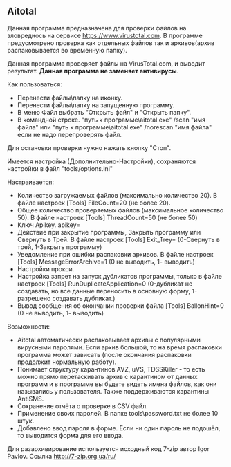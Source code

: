 ## Aitotal

Данная программа предназначена для проверки файлов на зловреднось на сервисе https://www.virustotal.com.
В программе предусмотрено проверка как отдельных файлов так и архивов(архив распаковывается во временную папку).

Данная программа проверяет файлы на VirusTotal.com, и выводит результат. **Данная программа не заменяет антивирусы**.

Как пользоваться:
- Перенести файлы\папку на иконку.
- Перенести файлы\папку на запущенную программу.
- В меню Файл выбрать "Открыть файл" и "Открыть папку".
- В командной строке. "путь к программе\aitotal.exe" /scan "имя файла" или "путь к программе\aitotal.exe" /norescan "имя файла" если не надо перепроверять файл.

Для остановки проверки нужно нажать кнопку "Стоп".

Имеется настройка (Дополнительно-Настройки), сохраняются настройки в файл "tools/options.ini"

Настраивается:
- Количество загружаемых файлов (максимально количество 20). В файле настроек [Tools] FileCount=20 (не более 20).
- Общее количество проверяемых файлов (максимальное количество 50). В файле настроек [Tools] ThreadCount=50 (не более 50)
- Ключ Apikey. apikey=
- Действие при закрытие программы, Закрыть программу или Свернуть в Трей. В файле настроек [Tools] Exit_Trey= (0-Свернуть в трей, 1-Закрыть программу)
- Уведомление при ошибки распаковки архивов. В файле настроек [Tools] MessageErrorArchive=1 (0 не выводить, 1- выводить)
- Настройки прокси.
- Настройка запрет на запуск дубликатов программы, только в файле настроек [Tools] RunDuplicateApplication=0 (0-дубликат не создавать, но все данные переносить в основную форму, 1-разрешено создавать дубликат.)
- Вывод сообщения об окончании проверки файла [Tools] BallonHint=0 (0 не выводить, 1- выводить)

Возможности:
- Aitotal автоматически распаковывает архивы с популярными вирусными паролями. Если архив большой, то на время распаковки программа может зависать (после окончания распаковки продолжит нормальную работу).
- Понимает структуру карантинов AVZ, uVS, TDSSKiller - то есть можно прямо перетаскивать архив с карантином от данных программ и в программе вы будете видеть имена файлов, как они назывались у пользователя. Также поддерживаются карантины AntiSMS.
- Сохранение отчёта о проверке в CSV файл.
- Применение своих паролей. В папке tools\password.txt не более 10 штук.
- Добавлено ввод пароля в форме. Если ни один пароль не подошёл, то выводится форма для его ввода.

Для разархивирование используется исходный код 7-zip автор Igor Pavlov. Ссылка http://7-zip.org.ua/ru/ 